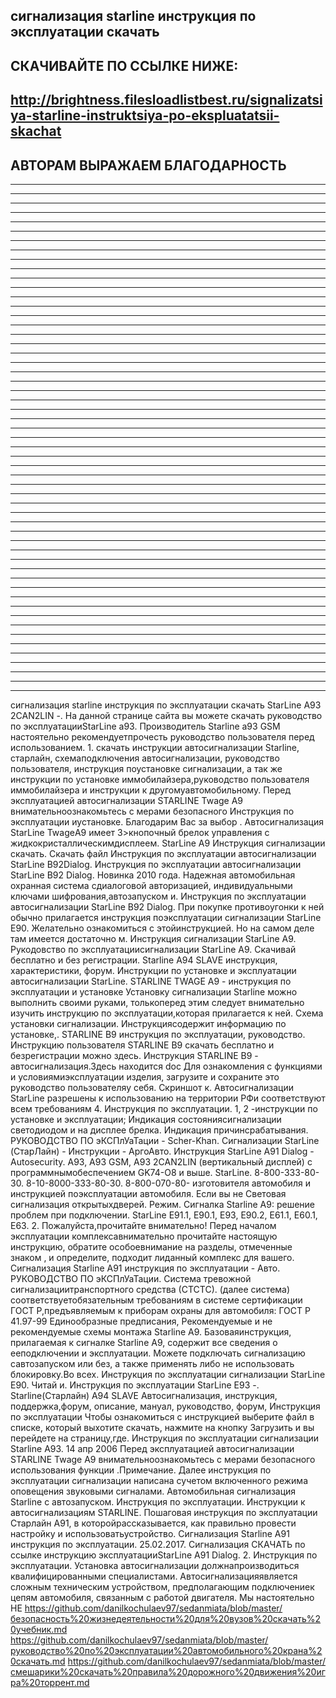 сигнализация starline инструкция по эксплуатации скачать
--------------------------------------------------
СКАЧИВАЙТЕ ПО ССЫЛКЕ НИЖЕ:
--------------------------------------------------
http://brightness.filesloadlistbest.ru/signalizatsiya-starline-instruktsiya-po-ekspluatatsii-skachat
--------------------------------------------------
АВТОРАМ ВЫРАЖАЕМ БЛАГОДАРНОСТЬ
--------------------------------------------------
--------------------------------------------------
--------------------------------------------------
--------------------------------------------------
--------------------------------------------------
--------------------------------------------------
--------------------------------------------------
--------------------------------------------------
--------------------------------------------------
--------------------------------------------------
--------------------------------------------------
--------------------------------------------------
--------------------------------------------------
--------------------------------------------------
--------------------------------------------------
--------------------------------------------------
--------------------------------------------------
--------------------------------------------------
--------------------------------------------------
--------------------------------------------------
--------------------------------------------------
--------------------------------------------------
--------------------------------------------------
--------------------------------------------------
--------------------------------------------------
--------------------------------------------------
--------------------------------------------------
--------------------------------------------------
--------------------------------------------------
--------------------------------------------------
--------------------------------------------------
--------------------------------------------------
--------------------------------------------------
--------------------------------------------------
--------------------------------------------------
--------------------------------------------------
--------------------------------------------------
--------------------------------------------------
--------------------------------------------------
--------------------------------------------------
--------------------------------------------------
--------------------------------------------------
--------------------------------------------------
--------------------------------------------------
--------------------------------------------------
--------------------------------------------------
--------------------------------------------------
--------------------------------------------------
--------------------------------------------------
--------------------------------------------------
--------------------------------------------------
--------------------------------------------------
--------------------------------------------------
--------------------------------------------------
--------------------------------------------------
--------------------------------------------------
сигнализация starline инструкция по эксплуатации скачать StarLine A93 2CAN2LIN -. На данной странице сайта вы можете скачать руководство по эксплуатацииStarLine a93. Производитель Starline a93 GSM настоятельно рекомендуетпрочесть руководство пользователя перед использованием. 1. скачать инструкции автосигнализации Starline, старлайн, схемаподключения автосигнализации, руководство пользователя, инструкция поустановке сигнализации, а так же инструкции по установке иммобилайзера,руководство пользователя иммобилайзера и инструкции к другомуавтомобильному. Перед эксплуатацией автосигнализации STARLINE Twage A9 внимательноознакомьтесь с мерами безопасного  Инструкция по эксплуатации иустановке. Благодарим Вас за выбор . Автосигнализация StarLine TwageА9 имеет 3>кнопочный брелок управления с жидкокристаллическимдисплеем. StarLine A9  Инструкция сигнализации скачать. Скачать файл Инструкция по эксплуатации автосигнализации StarLine B92Dialog. Инструкция по эксплуатации автосигнализации StarLine B92 Dialog. Новинка 2010 года. Надежная автомобильная охранная система сдиалоговой авторизацией, индивидуальными ключами шифрования,автозапуском и. Инструкция по эксплуатации автосигнализации StarLine B92 Dialog. При покупке противоугонки к ней обычно прилагается инструкция поэксплуатации сигнализации StarLine E90. Желательно ознакомиться с этойинструкцией. Но на самом деле там имеется достаточно м. Инструкция сигнализации StarLine A9. Рукодовство по эксплуатациисигнализации StarLine A9. Скачивай бесплатно и без регистрации. Starline A94 SLAVE инструкция, характеристики, форум. Инструкции по установке и эксплуатации автосигнализации StarLine. STARLINE TWAGE A9 - инструкция по эксплуатации и установке
Установку сигнализации Starline можно выполнить своими руками, толькоперед этим следует внимательно изучить инструкцию по эксплуатации,которая прилагается к ней. Схема установки сигнализации. Инструкциясодержит информацию по установке,. STARLINE B9 инструкция по эксплуатации, руководство. Инструкцию пользователя STARLINE B9 скачать бесплатно и безрегистрации можно здесь.  Инструкция STARLINE B9 - автосигнализация.Здесь находится doc  Для ознакомления с функциями и условиямиэксплуатации изделия, загрузите и сохраните это руководство пользователяу себя. Скриншот к. Автосигнализации StarLine разрешены к использованию на территории РФи соответствуют всем требованиям  4. Инструкция по эксплуатации. 1, 2 -инструкции по установке и эксплуатации;  Индикация состояниясигнализации светодиодом и на дисплее брелка.  Индикация причинсрабатывания. РУКОВОДСТВО ПО эКСПлУаТации - Scher-Khan. Сигнализации StarLine (СтарЛайн) - Инструкции  - АргоАвто. Инструкция StarLine A91 Dialog - Autosecurity. A93, A93 GSM, А93 2CAN2LIN (вертикальный дисплей) c программнымобеспечением GK74-О8 и выше. StarLine. 8-800-333-80-30. 8-10-8000-333-80-30. 8-800-070-80-  изготовителя автомобиля и инструкцией поэксплуатации автомобиля. Если вы не  Световая сигнализация открытыхдверей.  Режим. Сигналка Starline A9: решение проблем при подключении. StarLine Е91.1, Е90.1, Е93, Е90.2, Е61.1, Е60.1, Е63. 2. Пожалуйста,прочитайте внимательно! Перед началом эксплуатации комплексавнимательно прочитайте настоящую инструкцию, обратите особоевнимание на разделы, отмеченные знаком , и определите, подходит лиданный комплекс для вашего. Сигнализация Starline A91 инструкция по эксплуатации - Авто. РУКОВОДСТВО ПО эКСПлУаТации. Система тревожной сигнализациитранспортного средства (СТСТС). (далее система) соответствуетобязательным требованиям в системе сертификации ГОСТ Р,предъявляемым к приборам охраны для автомобиля: ГОСТ Р 41.97-99 Единообразные предписания,
Рекомендуемые и не рекомендуемые схемы монтажа Starline A9.  Базоваяинструкция, прилагаемая к сигналке Starline A9, содержит все сведения о ееподключении и эксплуатации.  Можете подключать сигнализацию савтозапуском или без, а также применять либо не использовать блокировку.Во всех. Инструкция по эксплуатации сигнализации StarLine E90. Читай и. Инструкция по эксплуатации StarLine E93 -. Starline(Старлайн) A94 SLAVE Автосигнализация, инструкция, поддержка,форум, описание, мануал, руководство, форум, Инструкция по эксплуатации Чтобы ознакомиться с инструкцией выберите файл в списке, который выхотите скачать, нажмите на кнопку Загрузить и вы перейдете на страницу,где. Инструкция по эксплуатации сигнализации Starline A93. 14 апр 2006  Перед эксплуатацией автосигнализации STARLINE Twage A9 внимательноознакомьтесь с мерами безопасного использования функции .Примечание. Далее инструкция по эксплуатации сигнализации написана сучетом включенного режима оповещения звуковыми сигналами. Автомобильная сигнализация Starline с автозапуском. Инструкция по эксплуатации. Инструкции к автосигнализациям STARLINE. Пошаговая инструкция по эксплуатации Старлайн А91, в которойрассказывается, как правильно провести настройку и использоватьустройство.  Сигнализация Starline A91 инструкция по эксплуатации. 25.02.2017. Сигнализация  СКАЧАТЬ по ссылке инструкцию эксплуатацииStarLine A91 Dialog. 2. Инструкция по эксплуатации. Установка автосигнализации должнапроизводиться квалифицированными специалистами. Автосигнализацияявляется сложным техническим устройством, предполагающим подключениек цепям автомобиля, связанным с работой двигателя. Мы настоятельно НЕ
https://github.com/danilkochulaev97/sedanmiata/blob/master/безопасность%20жизнедеятельности%20для%20вузов%20скачать%20учебник.md
https://github.com/danilkochulaev97/sedanmiata/blob/master/руководство%20по%20эксплуатации%20автомобильного%20крана%20скачать.md
https://github.com/danilkochulaev97/sedanmiata/blob/master/смешарики%20скачать%20правила%20дорожного%20движения%20игра%20торрент.md